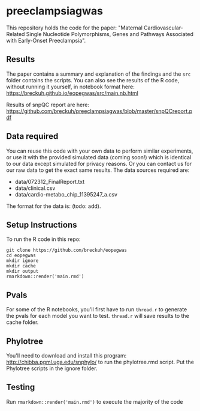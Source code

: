 # preeclampsiagwas

This repository holds the code for the paper: "Maternal Cardiovascular-Related Single Nucleotide Polymorphisms, Genes and Pathways Associated with Early-Onset Preeclampsia".

## Results

The paper contains a summary and explanation of the findings and the `src` folder contains the scripts. You can also see the results of the R code, without running it yourself, in notebook format here: https://breckuh.github.io/eopegwas/src/main.nb.html

Results of snpQC report are here: https://github.com/breckuh/preeclampsiagwas/blob/master/snpQCreport.pdf

## Data required

You can reuse this code with your own data to perform similar experiments, or use it with the provided simulated data (coming soon!) which is identical to our data except simulated for privacy reasons. Or you can contact us for our raw data to get the exact same results. The data sources required are:

- data/072312_FinalReport.txt
- data/clinical.csv
- data/cardio-metabo_chip_11395247_a.csv

The format for the data is: (todo: add).

## Setup Instructions

To run the R code in this repo:

    git clone https://github.com/breckuh/eopegwas
    cd eopegwas
    mkdir ignore
    mkdir cache
    mkdir output
    rmarkdown::render('main.rmd')

## Pvals
For some of the R notebooks, you'll first have to run `thread.r` to generate the pvals for each model you want to test. `thread.r` will save
results to the cache folder.

## Phylotree
You'll need to download and install this program: http://chibba.pgml.uga.edu/snphylo/ to run the phylotree.rmd script. Put the Phylotree scripts in the ignore folder.

## Testing
Run `rmarkdown::render('main.rmd')` to execute the majority of the code

